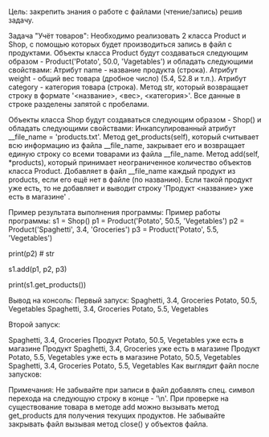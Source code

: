 Цель: закрепить знания о работе с файлами (чтение/запись) решив задачу.

Задача "Учёт товаров": Необходимо реализовать 2 класса Product и Shop, 
с помощью которых будет производиться запись в файл с продуктами. 
Объекты класса Product будут создаваться следующим образом - Product('Potato', 50.0, 'Vagetables') и обладать следующими свойствами:
Атрибут name - название продукта (строка).
Атрибут weight - общий вес товара (дробное число) (5.4, 52.8 и т.п.). 
Атрибут category - категория товара (строка). 
Метод str, который возвращает строку в формате '<название>, <вес>, <категория>'. 
Все данные в строке разделены запятой с пробелами.

Объекты класса Shop будут создаваться следующим образом - Shop() и обладать следующими свойствами:
Инкапсулированный атрибут __file_name = 'products.txt'. 
Метод get_products(self), который считывает всю информацию из файла __file_name,
закрывает его и возвращает единую строку со всеми товарами из файла __file_name. 
Метод add(self, *products), который принимает неограниченное количество объектов класса Product.
Добавляет в файл __file_name каждый продукт из products, если его ещё нет в файле (по названию). 
Если такой продукт уже есть, то не добавляет и выводит строку 'Продукт <название> уже есть в магазине' .

Пример результата выполнения программы:
Пример работы программы: 
s1 = Shop() 
p1 = Product('Potato', 50.5, 'Vegetables') 
p2 = Product('Spaghetti', 3.4, 'Groceries') 
p3 = Product('Potato', 5.5, 'Vegetables')

print(p2) # str

s1.add(p1, p2, p3)

print(s1.get_products())

Вывод на консоль: 
Первый запуск:
Spaghetti, 3.4, Groceries
Potato, 50.5, Vegetables
Spaghetti, 3.4, Groceries 
Potato, 5.5, Vegetables 

Второй запуск: 

Spaghetti, 3.4, Groceries
Продукт Potato, 50.5, Vegetables уже есть в магазине 
Продукт Spaghetti, 3.4, Groceries уже есть в магазине
Продукт Potato, 5.5, Vegetables уже есть в магазине 
Potato, 50.5, Vegetables 
Spaghetti, 3.4, Groceries
Potato, 5.5, Vegetables
Как выглядит файл после запусков:

Примечания: Не забывайте при записи в файл добавлять спец. символ перехода на следующую строку в конце - '\n'. 
При проверке на существование товара в методе add можно вызывать метод get_products для получения текущих продуктов. 
Не забывайте закрывать файл вызывая метод close() у объектов файла.